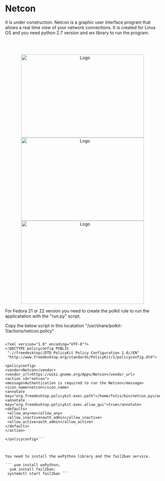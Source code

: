 <h1>Netcon</h1>
It is under construction. 
Netcon is a graphic user interface program that allows a real time view of your network connections. It is created for Linux OS and you need python 2.7 version and wx library to run the program.

<br><br><p align="center">
<img src="https://github.com/ftsiadimos/netcon/blob/master/icons/image1.png" width="400" height="270" alt="Logo"/>
<img src="https://github.com/ftsiadimos/netcon/blob/master/icons/image2.png" width="400" height="270" alt="Logo"/>
<img src="https://github.com/ftsiadimos/netcon/blob/master/icons/image3.png" width="400" height="270" alt="Logo"/></p>

For Fedora 21 or 22 version you need to create the polkit rule to run the applicatation with the "run.py" script.


Copy the below script in this locatation "/usr/share/polkit-1/actions/netcon.policy"

``` vim  /usr/share/polkit-1/actions/netcon.policy

<?xml version="1.0" encoding="UTF-8"?>
<!DOCTYPE policyconfig PUBLIC
 "-//freedesktop//DTD PolicyKit Policy Configuration 1.0//EN"
 "http://www.freedesktop.org/standards/PolicyKit/1/policyconfig.dtd">

<policyconfig>
<vendor>Netcon</vendor>
<vendor_url>https://wiki.gnome.org/Apps/Netcon</vendor_url>
<action id="netcon">
<message>Authentication is required to run the Netcon</message>
<icon_name>netcon</icon_name>
<annotate key="org.freedesktop.policykit.exec.path">/home/fotis/bin/netcon.py</annotate>
<annotate key="org.freedesktop.policykit.exec.allow_gui">true</annotate>
<defaults>
 <allow_any>no</allow_any>
 <allow_inactive>auth_admin</allow_inactive>
 <allow_active>auth_admin</allow_active>
</defaults>
</action>

</policyconfig>```



You need to install the wxPython library and the fail2ban service.

``` yum install wxPython;
  yum install fail2ban;
 systemctl start fail2ban ```
